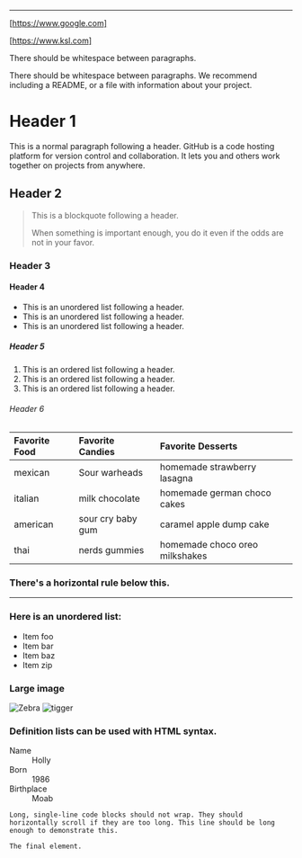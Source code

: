 ---


[https://www.google.com]

[https://www.ksl.com]

There should be whitespace between paragraphs.

There should be whitespace between paragraphs. We recommend including a README, or a file with information about your project.

# Header 1

This is a normal paragraph following a header. GitHub is a code hosting platform for version control and collaboration. It lets you and others work together on projects from anywhere.

## Header 2

> This is a blockquote following a header.
>
> When something is important enough, you do it even if the odds are not in your favor.

### Header 3

#### Header 4

*   This is an unordered list following a header.
*   This is an unordered list following a header.
*   This is an unordered list following a header.

##### Header 5

1.  This is an ordered list following a header.
2.  This is an ordered list following a header.
3.  This is an ordered list following a header.

###### Header 6

| Favorite Food   | Favorite Candies         | Favorite Desserts            |
|:----------------|:-------------------------|:-----------------------------|
| mexican         | Sour warheads            |homemade strawberry lasagna   |  
| italian         | milk chocolate           |homemade german choco cakes   |
| american        | sour cry baby gum        |caramel apple dump cake       |
| thai            | nerds gummies            |homemade choco oreo milkshakes|

### There's a horizontal rule below this.

* * *

### Here is an unordered list:

*   Item foo
*   Item bar
*   Item baz
*   Item zip

### Large image

![Zebra](images/zebra.jpg)
![tigger](images/tigger.jpg)

### Definition lists can be used with HTML syntax.

<dl>
<dt>Name</dt>
<dd>Holly</dd>
<dt>Born</dt>
<dd>1986</dd>
<dt>Birthplace</dt>
<dd>Moab</dd>
</dl>

```
Long, single-line code blocks should not wrap. They should horizontally scroll if they are too long. This line should be long enough to demonstrate this.
```

```
The final element.
```
